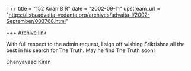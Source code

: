 +++
title = "152 Kiran B R"
date = "2002-09-11"
upstream_url = "https://lists.advaita-vedanta.org/archives/advaita-l/2002-September/003768.html"

+++
[Archive link](https://lists.advaita-vedanta.org/archives/advaita-l/2002-September/003768.html)

With full respect to the admin request, I sign off wishing Srikrishna all
the best in his search for The Truth. May he find The Truth soon!

Dhanyavaad
Kiran

